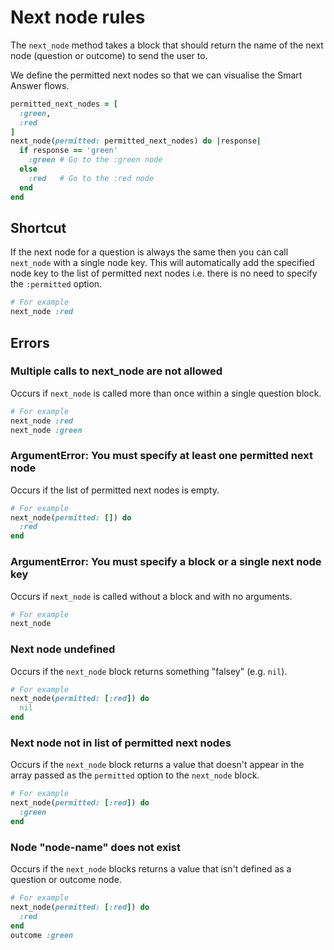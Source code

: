 # Next node rules

The `next_node` method takes a block that should return the name of the next node (question or outcome) to send the user to.

We define the permitted next nodes so that we can visualise the Smart Answer flows.

```ruby
permitted_next_nodes = [
  :green,
  :red
]
next_node(permitted: permitted_next_nodes) do |response|
  if response == 'green'
    :green # Go to the :green node
  else
    :red   # Go to the :red node
  end
end
```

## Shortcut

If the next node for a question is always the same then you can call `next_node` with a single node key. This will automatically add the specified node key to the list of permitted next nodes i.e. there is no need to specify the `:permitted` option.

```ruby
# For example
next_node :red
```

## Errors

### Multiple calls to next_node are not allowed

Occurs if `next_node` is called more than once within a single question block.

```ruby
# For example
next_node :red
next_node :green
```

### ArgumentError: You must specify at least one permitted next node

Occurs if the list of permitted next nodes is empty.

```ruby
# For example
next_node(permitted: []) do
  :red
end
```

### ArgumentError: You must specify a block or a single next node key

Occurs if `next_node` is called without a block and with no arguments.

```ruby
# For example
next_node
```

### Next node undefined

Occurs if the `next_node` block returns something "falsey" (e.g. `nil`).

```ruby
# For example
next_node(permitted: [:red]) do
  nil
end
```

### Next node not in list of permitted next nodes

Occurs if the `next_node` block returns a value that doesn't appear in the array passed as the `permitted` option to the `next_node` block.

```ruby
# For example
next_node(permitted: [:red]) do
  :green
end
```

### Node "node-name" does not exist

Occurs if the `next_node` blocks returns a value that isn't defined as a question or outcome node.

```ruby
# For example
next_node(permitted: [:red]) do
  :red
end
outcome :green
```
